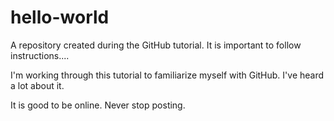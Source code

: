 # hello-world
A repository created during the GitHub tutorial. It is important to follow instructions....

I'm working through this tutorial to familiarize myself with GitHub. I've heard a lot about it. 

It is good to be online. Never stop posting. 
